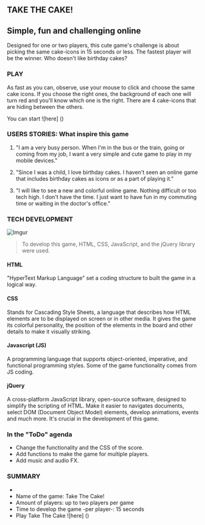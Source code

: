 ## TAKE THE CAKE!

## Simple, fun and challenging online


Designed for one or two players, this cute game's challenge is about picking the same cake-icons in 15 seconds or less. The fastest player will be the winner. Who doesn't like birthday cakes? 

### PLAY

As fast as you can, observe, use your mouse to click and choose the same cake icons. If you choose the right ones, the background of each one will turn red and you'll know which one is the right. There are 4 cake-icons that are hiding between the others. 

You can start ![here] ()

### USERS STORIES: What inspire this game

1. "I am a very busy person. When I'm in the bus or the train, going or coming from my job, I want a very simple and cute game to play in my mobile devices."

2. "Since I was a child, I love birthday cakes. I haven't seen an online game that includes birthday cakes as icons or as a part of playing it."

3. "I will like to see a new and colorful online game. Nothing difficult or too tech high. I don't have the time. I just want to have fun in my commuting time or waiting in the doctor's office."

### TECH DEVELOPMENT

![Imgur](http://i.imgur.com/X8tATYp.png)

> To develop this game, HTML, CSS, JavaScript, and the jQuery library were used. 

#### HTML

"HyperText Markup Language" set a coding structure to built the game in a logical way. 

#### CSS

Stands for Cascading Style Sheets, a language that describes how HTML elements are to be displayed on screen or in other media. It gives the game its colorful personality, the position of the elements in the board and other details to make it visually striking. 

#### Javascript (JS)

A programming language that supports object-oriented, imperative, and functional programming styles. Some of the game functionality comes from JS coding. 

#### jQuery

A cross-platform JavaScript library, open-source software, designed to simplify the scripting of HTML. Make it easier to navigates documents, select DOM (Document Object Model) elements, develop animations, events and much more. It's crucial in the development of this game.   

### In the "ToDo" agenda

- Change the functionality and the CSS of the score.
- Add functions to make the game for multiple players.
- Add music and audio FX.
 

### SUMMARY
-
- Name of the game: Take The Cake!
- Amount of players: up to two players per game
- Time to develop the game -per player-: 15 seconds
- Play Take The Cake ![here] ()


